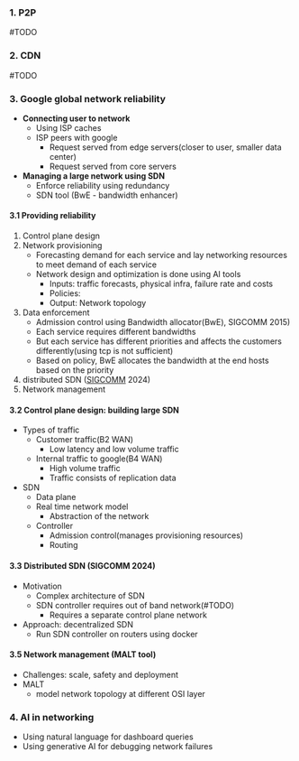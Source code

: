 
### 1. P2P
#TODO 

### 2. CDN 
#TODO 

### 3. Google global network reliability
- **Connecting user to network**
	- Using ISP caches
	- ISP peers with google
		- Request served from edge servers(closer to user, smaller data center)
		- Request served from core servers
- **Managing a large network using SDN** 
	- Enforce reliability using redundancy
	- SDN tool (BwE - bandwidth enhancer)

#### 3.1 Providing reliability
1. Control plane design
2. Network provisioning
	- Forecasting demand for each service and lay networking resources to meet demand of each service 
	- Network design and optimization is done using AI tools
		- Inputs: traffic forecasts, physical infra, failure rate and costs
		- Policies: 
		- Output: Network topology
3. Data enforcement
	- Admission control using Bandwidth allocator(BwE), SIGCOMM 2015)
	- Each service requires different bandwidths 
	- But each service has different priorities and affects the customers differently(using tcp is not sufficient) 
	- Based on policy, BwE allocates the bandwidth at the end hosts based on the priority
4. distributed SDN ([SIGCOMM]() 2024)
5. Network management 

#### 3.2 Control plane design: building large SDN
- Types of traffic
	- Customer traffic(B2 WAN)
		- Low latency and low volume traffic
	- Internal traffic to google(B4 WAN)
		- High volume traffic
		- Traffic consists of replication data 
- SDN
	- Data plane
	- Real time network model
		- Abstraction of the network
	- Controller
		- Admission control(manages provisioning resources)
		- Routing 

#### 3.3 Distributed SDN (SIGCOMM 2024) 
- Motivation
	- Complex architecture of SDN
	- SDN controller requires out of band network(#TODO)
		- Requires a separate control plane network
- Approach: decentralized SDN
	- Run SDN controller on routers using docker

#### 3.5 Network management (MALT tool)
- Challenges: scale, safety and deployment 
- MALT
	- model network topology at different OSI layer 


### 4. AI in networking
- Using natural language for dashboard queries
- Using generative AI for debugging network failures